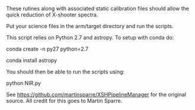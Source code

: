 These rutines along with associated static calibration files should allow the quick reduction of X-shooter spectra.

Put your science files in the arm/target directory and run the scripts.

This script relies on Python 2.7 and astropy. To setup with conda do:

conda create -n py27 python=2.7

conda install astropy

You should then be able to run the scripts using:

python NIR.py



See https://github.com/martinsparre/XSHPipelineManager for the original source. All credit for this goes to Martin Sparre. 
